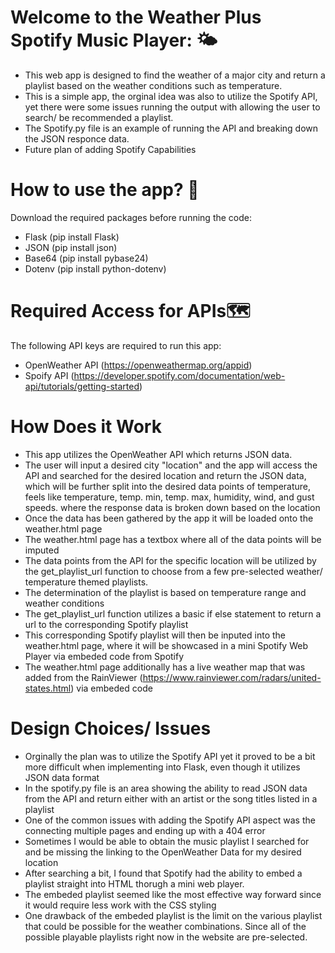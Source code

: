 # **Welcome to the Weather Plus Spotify Music Player**: :sun_behind_small_cloud:
- This web app is designed to find the weather of a major city and return a playlist based on the weather conditions such as temperature. 
- This is a simple app, the orginal idea was also to utilize the Spotify API, yet there were some issues running the output with allowing the user to search/ be recommended a playlist. 
- The Spotify.py file is an example of running the API and breaking down the JSON responce data. 
- Future plan of adding Spotify Capabilities 

# **How to use the app?** :compass:

Download the required packages before running the code:

- Flask (pip install Flask)
- JSON (pip install json)
- Base64 (pip install pybase24)
- Dotenv (pip install python-dotenv)

# **Required Access for APIs**:world_map:

The following API keys are required to run this app: 

- OpenWeather API (https://openweathermap.org/appid)
- Spoify API (https://developer.spotify.com/documentation/web-api/tutorials/getting-started)


# **How Does it Work** 

- This app utilizes the OpenWeather API which returns JSON data. 
- The user will input a desired city "location" and the app will access the API and searched for the desired location and return the JSON data, which will be further split into the desired data points of temperature, feels like temperature, temp. min, temp. max, humidity, wind, and gust speeds. where the response data is broken down based on the location 
- Once the data has been gathered by the app it will be loaded onto the weather.html page
- The weather.html page has a textbox where all of the data points will be imputed 
- The data points from the API for the specific location will be utilized by the get_playlist_url function to choose from a few pre-selected weather/ temperature themed playlists. 
- The determination of the playlist is based on temperature range and weather conditions
- The get_playlist_url function utilizes a basic if else statement to return a url to the corresponding Spotify playlist
- This corresponding Spotify playlist will then be inputed into the weather.html page, where it will be showcased in a mini Spotify Web Player via embeded code from Spotify 
- The weather.html page additionally has a live weather map that was added from the RainViewer (https://www.rainviewer.com/radars/united-states.html) via embeded code

# **Design Choices/ Issues** 

- Orginally the plan was to utilize the Spotify API yet it proved to be a bit more difficult when implementing into Flask, even though it utilizes JSON data format
- In the spotify.py file is an area showing the ability to read JSON data from the API and return either with an artist or the song titles listed in a playlist
- One of the common issues with adding the Spotify API aspect was the connecting multiple pages and ending up with a 404 error
- Sometimes I would be able to obtain the music playlist I searched for and be missing the linking to the OpenWeather Data for my desired location
- After searching a bit, I found that Spotify had the ability to embed a playlist straight into HTML thorugh a mini web player. 
- The embeded playlist seemed like the most effective way forward since it would require less work with the CSS styling 
- One drawback of the embeded playlist is the limit on the various playlist that could be possible for the weather combinations. Since all of the possible playable playlists right now in the website are pre-selected. 